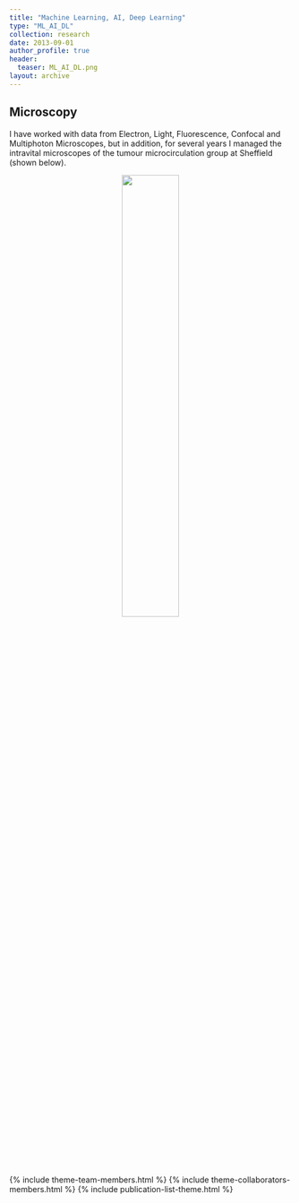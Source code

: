 ```yaml
---
title: "Machine Learning, AI, Deep Learning"
type: "ML_AI_DL"
collection: research
date: 2013-09-01
author_profile: true
header:
  teaser: ML_AI_DL.png
layout: archive
---
```




<h2>Microscopy </h2>

I have worked with data from Electron, Light, Fluorescence, Confocal and Multiphoton Microscopes, but in addition, for several years I managed the intravital microscopes of the tumour microcirculation group at Sheffield (shown below). <br>



<div style="text-align: center">
<img src='../../images/SheffMicroscopes.jpg' style='width: 45%'> <br> <br>
</div>

{% include theme-team-members.html %}
{% include theme-collaborators-members.html %}
{% include publication-list-theme.html %}
